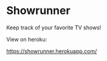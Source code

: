 # Showrunner

Keep track of your favorite TV shows!

View on heroku:

https://showrunner.herokuapp.com/
